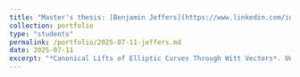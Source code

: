 ```yaml
---
title: "Master's thesis: [Benjamin Jeffers](https://www.linkedin.com/in/benjamin-jeffers-4a1b86286/ "linkedin profile")"
collection: portfolio
type: "students"
permalink: /portfolio/2025-07-11-jeffers.md
date: 2025-07-11
excerpt: "*Canonical Lifts of Elliptic Curves Through Witt Vectors*. UniPD-ALGANT"
---
```

